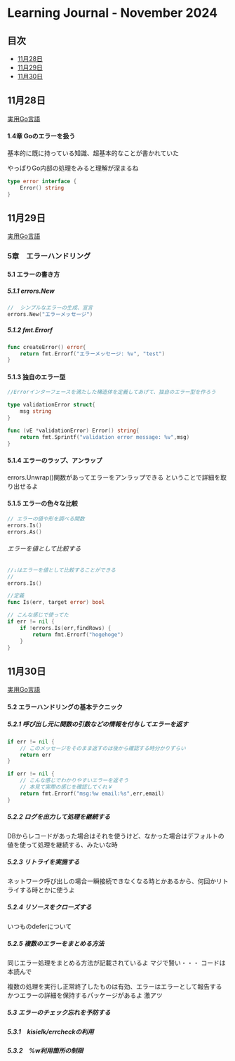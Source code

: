# Learning Journal - November 2024

## 目次
- [11月28日](#11月28日)
- [11月29日](#11月29日)
- [11月30日](#11月30日)

## 11月28日
[実用Go言語](https://www.oreilly.co.jp/books/9784873119694/)

#### 1.4章 Goのエラーを扱う

基本的に既に持っている知識、超基本的なことが書かれていた

やっぱりGo内部の処理をみると理解が深まるね

```go
type error interface {
    Error() string
}
```

## 11月29日
[実用Go言語](https://www.oreilly.co.jp/books/9784873119694/)

### 5章　エラーハンドリング
#### 5.1 エラーの書き方

##### 5.1.1 errors.New

```go
//  シンプルなエラーの生成、宣言
errors.New("エラーメッセージ")
```

##### 5.1.2 fmt.Errorf
``` go
func createError() error{
    return fmt.Errorf("エラーメッセージ: %v", "test")
}
```

#### 5.1.3 独自のエラー型
```go
//Errorインターフェースを満たした構造体を定義してあげて、独自のエラー型を作ろう

type validationError struct{
    msg string
}

func (vE *validationError) Error() string{
    return fmt.Sprintf("validation error message: %v",msg)
}
```

#### 5.1.4 エラーのラップ、アンラップ
errors.Unwrap()関数があってエラーをアンラップできる
ということで詳細を取り出せるよ

#### 5.1.5 エラーの色々な比較

```go
// エラーの値や形を調べる関数
errors.Is()
errors.As()
```

###### エラーを値として比較する
```go
//↓はエラーを値として比較することができる
//
errors.Is()

//定義
func Is(err, target error) bool

// こんな感じで使ってた
if err != nil {
    if !errors.Is(err,findRows) {
        return fmt.Errorf("hogehoge")
    }
}
```

## 11月30日
[実用Go言語](https://www.oreilly.co.jp/books/9784873119694/)
#### 5.2 エラーハンドリングの基本テクニック
##### 5.2.1 呼び出し元に関数の引数などの情報を付与してエラーを返す
```go
if err != nil {
    // このメッセージをそのまま返すのは後から確認する時分かりずらい
    return err
}
```

```go
if err != nil {
    // こんな感じでわかりやすいエラーを返そう
    // 本見て実際の感じを確認してくれ￥
    return fmt.Errorf("msg:%w email:%s",err,email)
}
```
##### 5.2.2 ログを出力して処理を継続する
DBからレコードがあった場合はそれを使うけど、なかった場合はデフォルトの値を使って処理を継続する、みたいな時
##### 5.2.3 リトライを実施する
ネットワーク呼び出しの場合一瞬接続できなくなる時とかあるから、何回かリトライする時とかに使うよ
##### 5.2.4 リソースをクローズする
いつものdeferについて
##### 5.2.5 複数のエラーをまとめる方法
同じエラー処理をまとめる方法が記載されているよ
マジで賢い・・・
コードは本読んで


複数の処理を実行し正常終了したものは有効、エラーはエラーとして報告する
かつエラーの詳細を保持するパッケージがあるよ
激アツ

##### 5.3  エラーのチェック忘れを予防する
##### 5.3.1　kisielk/errcheckの利用
##### 5.3.2　%w利用箇所の制限

